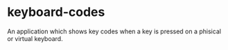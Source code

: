 # keyboard-codes
An application which shows key codes when a key is pressed on a phisical or virtual keyboard.
